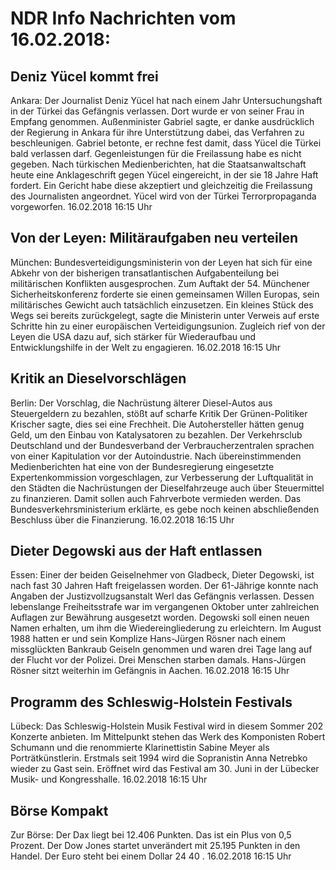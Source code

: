 # NDR Info Nachrichten vom 16.02.2018:


## Deniz Yücel kommt frei
Ankara: Der Journalist Deniz Yücel hat nach einem Jahr Untersuchungshaft in der Türkei das Gefängnis verlassen. Dort wurde er von seiner Frau in Empfang genommen. Außenminister Gabriel sagte, er danke ausdrücklich der Regierung in Ankara für ihre Unterstützung dabei, das Verfahren zu beschleunigen. Gabriel betonte, er rechne fest damit, dass Yücel die Türkei bald verlassen darf. Gegenleistungen für die Freilassung habe es nicht gegeben. Nach türkischen Medienberichten, hat die Staatsanwaltschaft heute eine Anklageschrift gegen Yücel eingereicht, in der sie 18 Jahre Haft fordert. Ein Gericht habe diese akzeptiert und gleichzeitig die Freilassung des Journalisten angeordnet. Yücel wird von der Türkei Terrorpropaganda vorgeworfen. 16.02.2018 16:15 Uhr 

## Von der Leyen: Militäraufgaben neu verteilen
München:	Bundesverteidigungsministerin von der Leyen hat sich für eine Abkehr von der bisherigen transatlantischen Aufgabenteilung bei militärischen Konflikten ausgesprochen. Zum Auftakt der 54. Münchener Sicherheitskonferenz forderte sie einen gemeinsamen Willen Europas, sein militärisches Gewicht auch tatsächlich einzusetzen. Ein kleines Stück des Wegs sei bereits zurückgelegt, sagte die Ministerin unter Verweis auf erste Schritte hin zu einer europäischen Verteidigungsunion. Zugleich rief von der Leyen die USA dazu auf, sich stärker für Wiederaufbau und Entwicklungshilfe in der Welt zu engagieren. 16.02.2018 16:15 Uhr 

## Kritik an Dieselvorschlägen
Berlin:         Der Vorschlag, die Nachrüstung älterer Diesel-Autos aus Steuergeldern zu bezahlen, stößt auf scharfe Kritik Der Grünen-Politiker Krischer sagte, dies sei eine Frechheit. Die Autohersteller hätten genug Geld, um den Einbau von Katalysatoren zu bezahlen. Der Verkehrsclub Deutschland und der Bundesverband der Verbraucherzentralen sprachen von einer Kapitulation vor der Autoindustrie. Nach übereinstimmenden Medienberichten hat eine von der Bundesregierung eingesetzte Expertenkommission vorgeschlagen, zur Verbesserung der Luftqualität in den Städten die Nachrüstungen der Dieselfahrzeuge auch über Steuermittel zu finanzieren. Damit sollen auch Fahrverbote vermieden werden. Das Bundesverkehrsministerium erklärte, es gebe noch keinen abschließenden Beschluss über die Finanzierung. 16.02.2018 16:15 Uhr 

## Dieter Degowski aus der Haft entlassen
Essen: Einer der beiden Geiselnehmer von Gladbeck, Dieter Degowski, ist nach fast 30 Jahren Haft freigelassen worden. Der 61-Jährige konnte nach Angaben der Justizvollzugsanstalt Werl das Gefängnis verlassen. Dessen lebenslange Freiheitsstrafe war im vergangenen Oktober unter zahlreichen Auflagen zur Bewährung ausgesetzt worden. Degowski soll einen neuen Namen erhalten, um ihm die Wiedereingliederung zu erleichtern. Im August 1988 hatten er und sein Komplize Hans-Jürgen Rösner nach einem missglückten Bankraub Geiseln genommen und waren drei Tage lang auf der Flucht vor der Polizei. Drei Menschen starben damals. Hans-Jürgen Rösner sitzt weiterhin im Gefängnis in Aachen. 16.02.2018 16:15 Uhr 

## Programm des Schleswig-Holstein Festivals
Lübeck: Das Schleswig-Holstein Musik Festival wird in diesem Sommer 202 Konzerte anbieten. Im Mittelpunkt stehen das Werk des Komponisten Robert Schumann und die renommierte Klarinettistin Sabine Meyer als Porträtkünstlerin. Erstmals seit 1994 wird die Sopranistin Anna Netrebko wieder zu Gast sein. Eröffnet wird das Festival am 30. Juni in der Lübecker Musik- und Kongresshalle. 16.02.2018 16:15 Uhr 

## Börse Kompakt
Zur Börse: Der Dax liegt bei  12.406  Punkten. Das ist ein Plus von  0,5  Prozent. Der Dow Jones startet unverändert mit 25.195  Punkten in den Handel. Der Euro steht bei einem Dollar  24 40 . 16.02.2018 16:15 Uhr 
